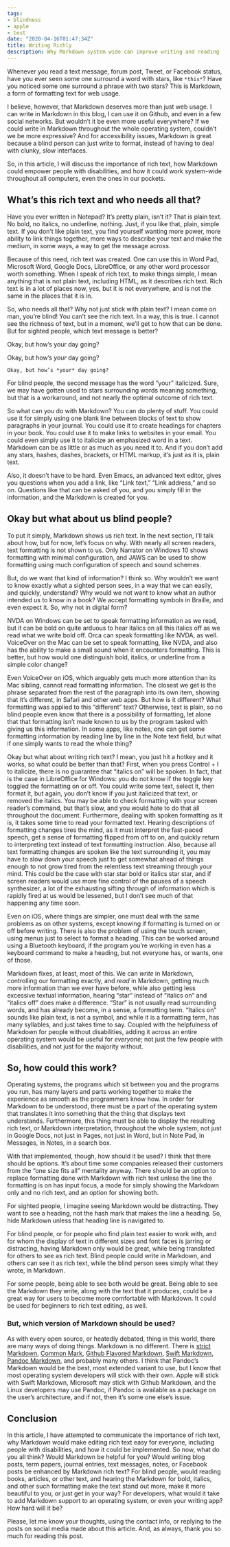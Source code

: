 ```yaml
---
tags:
- blindness
- apple
- text
date: "2020-04-16T01:47:34Z"
title: Writing Richly
description: Why Markdown system wide can improve writing and reading
---
```


Whenever you read a text message, forum post, Tweet, or Facebook
status, have you ever seen some one surround a word with stars, like
`*this*`? Have you noticed some one surround a phrase with two stars?
This is Markdown, a form of formatting text for web usage.

I believe, however, that Markdown deserves more than just web usage. I
can write in Markdown in this blog, I can use it on Github, and even
in a few social networks. But wouldn’t it be even more useful
everywhere? If we could write in Markdown throughout the whole
operating system, couldn’t we be more expressive? And for
accessibility issues, Markdown is great because a blind person can
just write to format, instead of having to deal with clunky, slow
interfaces.

So, in this article, I will discuss the importance of rich text, how
Markdown could empower people with disabilities, and how it could work
system-wide throughout all computers, even the ones in our pockets.

## What’s this rich text and who needs all that?

Have you ever written in Notepad? It’s pretty plain, isn’t it? That is
plain text. No bold, no italics, no underline, nothing. Just, if you
like that, plain, simple text. If you don’t like plain text, you find
yourself wanting more power, more ability to link things together,
more ways to describe your text and make the medium, in some ways, a
way to get the message across.

Because of this need, rich text was created. One can use this in Word
Pad, Microsoft Word, Google Docs, LibreOffice, or any other word
processor worth something. When I speak of rich text, to make things
simple, I mean anything that is not plain text, including HTML, as it
describes rich text. Rich text is in a lot of places now, yes, but it
is not everywhere, and is not the same in the places that it is in.

So, who needs all that? Why not just stick with plain text? I mean
come on man, you’re blind! You can’t see the rich text. In a way, this
is true. I cannot see the richness of text, but in a moment, we’ll get
to how that can be done. But for sighted people, which text message is
better?

Okay, but how’s your day going?

Okay, but how’s *your* day going?

	Okay, but how’s *your* day going?

For blind people, the second message has the word “your” italicized.
Sure, we may have gotten used to stars surrounding words meaning
something, but that is a workaround, and not nearly the optimal
outcome of rich text.

So what can you do with Markdown? You can do plenty of stuff. You
could use it for simply using one blank line between blocks of text to
show paragraphs in your journal. You could use it to create headings
for chapters in your book. You could use it to make links to websites
in your email. You could even simply use it to italicize an emphasized
word in a text. Markdown can be as little or as much as you need it
to. And if you don’t add any stars, hashes, dashes, brackets, or HTML
markup, it’s just as it is, plain text.

Also, it doesn’t have to be hard. Even Emacs, an advanced text editor,
gives you questions when you add a link, like “Link text,” “Link
address,” and so on. Questions like that can be asked of you, and you
simply fill in the information, and the Markdown is created for you.

## Okay but what about us blind people?

To put it simply, Markdown shows us rich text. In the next section,
I’ll talk about how, but for now, let’s focus on why. With nearly all
screen readers, text formatting is not shown to us. Only Narrator on
Windows 10 shows formatting with minimal configuration, and JAWS can
be used to show formatting using much configuration of speech and
sound schemes.

But, do we want that kind of information? I think so. Why wouldn’t we
want to know exactly what a sighted person sees, in a way that we can
easily, and quickly, understand? Why would we not want to know what an
author intended us to know in a book? We accept formatting symbols in
Braille, and even expect it. So, why not in digital form?

NVDA on Windows can be set to speak formatting information as we read,
but it can be bold on quite arduous to hear italics on all this
italics off as we read what we write bold off. Orca can speak
formatting like NVDA, as well. VoiceOver on the Mac can be set to
speak formatting, like NVDA, and also has the ability to make a small
sound when it encounters formatting. This is better, but how would one
distinguish bold, italics, or underline from a simple color change?

Even VoiceOver on iOS, which arguably gets much more attention than
its Mac sibling, cannot read formatting information. The closest we
get is the phrase separated from the rest of the paragraph into its
own item, showing that it’s different, in Safari and other web apps.
But how is it different? What formatting was applied to this
“different” text? Otherwise, text is plain, so no blind people even
know that there is a possibility of formatting, let alone that that
formatting isn’t made known to us by the program tasked with giving us
this information. In some apps, like notes, one can get some
formatting information by reading line by line in the Note text field,
but what if one simply wants to read the whole thing?

Okay but what about writing rich text? I mean, you just hit a hotkey
and it works, so what could be better than that? First, when you press
Control + I to italicize, there is no guarantee that “italics on” will
be spoken. In fact, that is the case in LibreOffice for Windows: you
do not know if the toggle key toggled the formatting on or off. You
could write some text, select it, then format it, but again, you don’t
know if you just italicized that text, or removed the italics. You may
be able to check formatting with your screen reader’s command, but
that’s slow, and you would hate to do that all throughout the
document. Furthermore, dealing with spoken formatting as it is, it
takes some time to read your formatted text. Hearing descriptions of
formatting changes tires the mind, as it must interpret the fast-paced
speech, get a sense of formatting flipped from off to on, and quickly
return to interpreting text instead of text formatting instruction.
Also, because all text formatting changes are spoken like the text
surrounding it, you may have to slow down your speech just to get
somewhat ahead of things enough to not grow tired from the relentless
text streaming through your mind. This could be the case with star
star bold or italics star star, and if screen readers would use more
fine control of the pauses of a speech synthesizer, a lot of the
exhausting sifting through of information which is rapidly fired at us
would be lessened, but I don’t see much of that happening any time
soon.

Even on iOS, where things are simpler, one must deal with the same
problems as on other systems, except knowing if formatting is turned
on or off before writing. There is also the problem of using the touch
screen, using menus just to select to format a heading. This can be
worked around using a Bluetooth keyboard, if the program you’re
working in even has a keyboard command to make a heading, but not
everyone has, or wants, one of those.

Markdown fixes, at least, most of this. We can *write* in Markdown,
controlling our formatting exactly, and *read* in Markdown, getting
much more information than we ever have before, while also getting
less excessive textual information, hearing “star” instead of “italics
on” and “italics off” does make a difference. “Star” is not usually
read surrounding words, and has already become, in a sense, a
formatting term. “Italics on” sounds like plain text, is not a symbol,
and while it is a formatting term, has many syllables, and just takes
time to say. Coupled with the helpfulness of Markdown for people
without disabilities, adding it across an entire operating system
would be useful for *everyone*; not just the few people with
disabilities, and not just for the majority without.

## So, how could this work?

Operating systems, the programs which sit between you and the programs
you run, has many layers and parts working together to make the
experience as smooth as the programmers know how. In order for
Markdown to be understood, there must be a part of the operating
system that translates it into something that the thing that displays
text understands. Furthermore, this thing must be able to display the
resulting rich text, or Markdown interpretation, throughout the whole
system, not just in Google Docs, not just in Pages, not just in Word,
but in Note Pad, in Messages, in Notes, in a search box.

With that implemented, though, how should it be used? I think that
there should be options. It’s about time some companies released their
customers from the “one size fits all” mentality anyway. There should
be an option to replace formatting done with Markdown with rich text
unless the line the formatting is on has input focus, a mode for
simply showing the Markdown only and no rich text, and an option for
showing both.

For sighted people, I imagine seeing Markdown would be distracting.
They want to see a heading, not the hash mark that makes the line a
heading. So, hide Markdown unless that heading line is navigated to.

For blind people, or for people who find plain text easier to work
with, and for whom the display of text in different sizes and font
faces is jarring or distracting, having Markdown only would be great,
while being translated for others to see as rich text. Blind people
could write in Markdown, and others can see it as rich text, while the
blind person sees simply what they wrote, in Markdown.

For some people, being able to see both would be great. Being able to
see the Markdown they write, along with the text that it produces,
could be a great way for users to become more comfortable with
Markdown. It could be used for beginners to rich text editing, as
well.

### But, which version of Markdown should be used?

As with every open source, or heatedly debated, thing in this world,
there are many ways of doing things. Markdown is no different. There
is [strict Markdown](https://github.com/mmark-md/mmark), [Common
Mark](https://commonmark.org), [Github Flavored
Markdown](https://github.github.com/gfm/), [Swift
Markdown](https://nshipster.com/swift-documentation/), [Pandoc
Markdown](https://pandoc.org/MANUAL.html), and probably many others. I
think that Pandoc’s Markdown would be the best, most extended variant
to use, but I know that most operating system developers will stick
with their own. Apple will stick with Swift Markdown, Microsoft may
stick with Github Markdown, and the Linux developers may use Pandoc,
if Pandoc is available as a package on the user’s architecture, and if
not, then it’s some one else’s issue.

## Conclusion

In this article, I have attempted to communicate the importance of
rich text, why Markdown would make editing rich text easy for
everyone, including people with disabilities, and how it could be
implemented. So now, what do you all think? Would Markdown be helpful
for you? Would writing blog posts, term papers, journal entries, text
messages, notes, or Facebook posts be enhanced by Markdown rich text?
For blind people, would reading books, articles, or other text, and
hearing the Markdown for bold, italics, and other such formatting make
the text stand out more, make it more beautiful to you, or just get in
your way? For developers, what would it take to add Markdown support
to an operating system, or even your writing app? How hard will it be?

Please, let me know your thoughts, using the contact info, or replying
to the posts on social media made about this article. And, as always,
thank you so much for reading this post.
